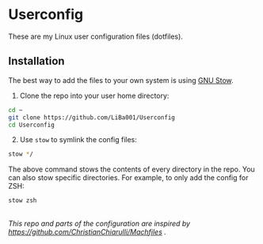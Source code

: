 # Userconfig
These are my Linux user configuration files (dotfiles).

## Installation
The best way to add the files to your own system is using [GNU Stow](https://www.gnu.org/software/stow/).

1. Clone the repo into your user home directory:
```bash
cd ~
git clone https://github.com/LiBa001/Userconfig
cd Userconfig
```

2. Use `stow` to symlink the config files:
```bash
stow */
```
The above command stows the contents of every directory in the repo.
You can also stow specific directories. For example, to only add the config for ZSH:
```bash
stow zsh
```

##


*This repo and parts of the configuration are inspired by https://github.com/ChristianChiarulli/Machfiles .*
